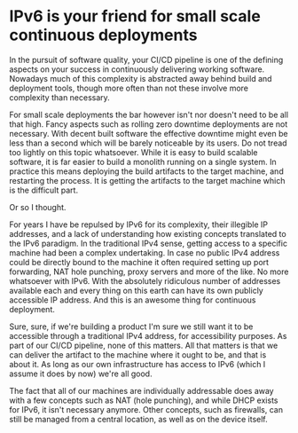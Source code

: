 IPv6 is your friend for small scale continuous deployments
========================================

In the pursuit of software quality, your CI/CD pipeline is one of the defining aspects on your success in continuously delivering working software. Nowadays much of this complexity is abstracted away behind build and deployment tools, though more often than not these involve more complexity than necessary.

For small scale deployments the bar however isn't nor doesn't need to be all that high. Fancy aspects such as rolling zero downtime deployments are not necessary. With decent built software the effective downtime might even be less than a second which will be barely noticeable by its users. Do not tread too lightly on this topic whatsoever. While it is easy to build scalable software, it is far easier to build a monolith running on a single system. In practice this means deploying the build artifacts to the target machine, and restarting the process. It is getting the artifacts to the target machine which is the difficult part.

Or so I thought.

For years I have be repulsed by IPv6 for its complexity, their illegible IP addresses, and a lack of understanding how existing concepts translated to the IPv6 paradigm. In the traditional IPv4 sense, getting access to a specific machine had been a complex undertaking. In case no public IPv4 address could be directly bound to the machine it often required setting up port forwarding, NAT hole punching, proxy servers and more of the like. No more whatsoever with IPv6. With the absolutely ridiculous number of addresses available each and every thing on this earth can have its own publicly accessible IP address. And this is an awesome thing for continuous deployment.

Sure, sure, if we're building a product I'm sure we still want it to be accessible through a traditional IPv4 address, for accessibility purposes. As part of our CI/CD pipeline, none of this matters. All that matters is that we can deliver the artifact to the machine where it ought to be, and that is about it. As long as our own infrastructure has access to IPv6 (which I assume it does by now) we're all good.

The fact that all of our machines are individually addressable does away with a few concepts such as NAT (hole punching), and while DHCP exists for IPv6, it isn't necessary anymore. Other concepts, such as firewalls, can still be managed from a central location, as well as on the device itself.
